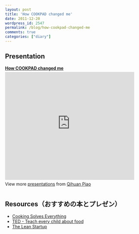 ```yaml
---
layout: post
title: 'How COOKPAD changed me'
date: 2011-12-20
wordpress_id: 2547
permalink: /blog/how-cookpad-changed-me
comments: true
categories: ["diary"]
---
```

## Presentation
<div style="width:425px" id="__ss_10645457"> <strong style="display:block;margin:12px 0 4px"><a href="http://www.slideshare.net/fantasyday/how-cookpad-changed-me" title="How COOKPAD changed me" target="_blank">How COOKPAD changed me</a></strong> <iframe src="http://www.slideshare.net/slideshow/embed_code/10645457" width="425" height="355" frameborder="0" marginwidth="0" marginheight="0" scrolling="no"></iframe> <div style="padding:5px 0 12px"> View more <a href="http://www.slideshare.net/" target="_blank">presentations</a> from <a href="http://www.slideshare.net/fantasyday" target="_blank">Qihuan Piao</a> </div> </div>

##  Resources（おすすめの本とプレゼン）

+  [Cooking Solves Everything](http://www.amazon.com/Cooking-Solves-Everything-Kitchen-ebook/dp/B005OKGVT0/ref=sr_1_8?ie=UTF8&qid=1323817673&sr=8-8)
+  [TED - Teach every child about food](http://www.ted.com/talks/lang/en/jamie_oliver.html)
+  [The Lean Startup](http://www.amazon.com/Lean-Startup-Entrepreneurs-Continuous-Innovation/dp/0307887898)

<br/>

